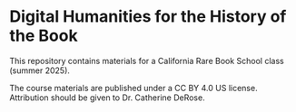 # Digital Humanities for the History of the Book

This repository contains materials for a California Rare Book School class (summer 2025).

The course materials are published under a CC BY 4.0 US license. Attribution should be given to Dr. Catherine DeRose.
